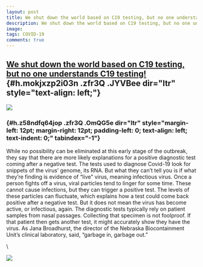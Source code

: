 ```yaml
---
layout: post
title: We shut down the world based on C19 testing, but no one understands C19 testing!
description: We shut down the world based on C19 testing, but no one understands C19 testing!
image: 
tags: COVID-19
comments: true
---
```


[We shut down the world based on C19 testing, but no one understands C19 testing!](https://www.google.com/url?q=https%3A%2F%2Fwww.statnews.com%2F2020%2F04%2F20%2Feverything-we-know-about-coronavirus-immunity-and-antibodies-and-plenty-we-still-dont%2F&sa=D&sntz=1&usg=AFQjCNEDwoHLzHi5P0FEX4UzxSWK5El0iw) {#h.mokjxzp2i03n .zfr3Q .JYVBee dir="ltr" style="text-align: left;"}
--------------------------------------------------------------------------------------------------------------------------------------------------------------------------------------------------------------------------------------------------------------------------------------------------------------

[![](https://lh4.googleusercontent.com/M50IErGh1-8L6soz2t3RBtaz9AWL_S5MRPApzsJxuyYViQbYJADhJ3VnqfyOGgKNfsYlhOJYXIiSv_s3OxIZR2raxFhmMnLZfDAt8ccOAeZR1XJ4yg=w1280)](https://www.google.com/url?q=https%3A%2F%2Fredcap.med.usc.edu%2Fsurveys%2F%3Fs%3DJ7KEL4YTKT&sa=D&sntz=1&usg=AFQjCNGgmJPVlIxKzdq9Pd16K5HC0kstRQ)

###  {#h.z58ndfq64jop .zfr3Q .OmQG5e dir="ltr" style="margin-left: 12pt; margin-right: 12pt; padding-left: 0; text-align: left; text-indent: 0;" tabindex="-1"}

[](#h.z58ndfq64jop)

While no possibility can be eliminated at this early stage of the
outbreak, they say that there are more likely explanations for a
positive diagnostic test coming after a negative test. The tests used to
diagnose Covid-19 look for snippets of the virus’ genome, its RNA. But
what they can’t tell you is if what they’re finding is evidence of
“live” virus, meaning infectious virus. Once a person fights off a
virus, viral particles tend to linger for some time. These cannot cause
infections, but they can trigger a positive test. The levels of these
particles can fluctuate, which explains how a test could come back
positive after a negative test. But it does not mean the virus has
become active, or infectious, again. The diagnostic tests typically rely
on patient samples from nasal passages. Collecting that specimen is not
foolproof. If that patient then gets another test, it might accurately
show they have the virus. As Jana Broadhurst, the director of the
Nebraska Biocontainment Unit’s clinical laboratory, said, “garbage in,
garbage out.”

\

![](https://lh6.googleusercontent.com/9u-HTAnEOsQ5k0qslTOQYSKEVl2Ir7rHeL1Ch4MvhEfx7UEYDioFZtLPMw1w59GZPMKZAorHHmj6xBKnAekFGp_hB_upCQjBfuK-ec-4zXqv0ck7QrI=w1280)
